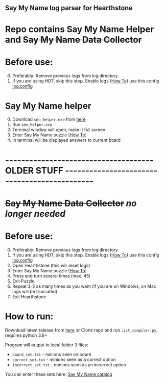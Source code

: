 ## Say My Name log parser for Hearthstone

# Repo contains Say My Name Helper and ~~Say My Name Data Collector~~

# Before use:
0) Preferably: Remove previous logs from log directory
1) If you are using HDT, skip this step. Enable logs ([How To](https://github.com/HearthSim/Hearthstone-Deck-Tracker/wiki/Setting-up-the-log.config)) use this config [log.config](https://gist.github.com/IlyaHalsky/024db2ec71a4eabb660adb0cffcf5cb3)

# Say My Name helper
0) Download `smn_helper.exe` from [here](https://github.com/IlyaHalsky/SMN_log_parser/releases/latest)
1) Run `smn_helper.exe`
2) Terminal window will open, make it full screen
3) Enter Say My Name puzzle ([How To](https://docs.google.com/document/d/13LdaSziJMj0XjqXGdlMQIu1YyVA4qTMab1ODRsh5bqk/edit#heading=h.fzpuwdlu8y0t))
4) In terminal will be displayed answers to current board



# ------------------------------------- OLDER STUFF ---------------------------------------------
# ~~Say My Name Data Collector~~ _no longer needed_
# Before use:
0) Preferably: Remove previous logs from log directory
1) If you are using HDT, skip this step. Enable logs ([How To](https://github.com/HearthSim/Hearthstone-Deck-Tracker/wiki/Setting-up-the-log.config)) use this config [log.config](https://gist.github.com/IlyaHalsky/024db2ec71a4eabb660adb0cffcf5cb3)
1) Open Hearthstone (this will reset logs)
2) Enter Say My Name puzzle ([How To](https://docs.google.com/document/d/13LdaSziJMj0XjqXGdlMQIu1YyVA4qTMab1ODRsh5bqk/edit#heading=h.fzpuwdlu8y0t))
3) Press end turn several times (max. 45)
4) Exit Puzzle
5) Repeat 3-5 as many times as you want (if you are on Windows, on Mac logs will be truncated) 
6) Exit Hearthstone

# How to run:
Download latest release from [here](https://github.com/IlyaHalsky/SMN_log_parser/releases/tag/1.0)
or Clone repo and run `list_compiler.py`, requires python 3.8+

Program will output to local folder 3 files:
- `board_set.txt` - minions seen on board
- `correct_set.txt` - minions seen as a correct option
- `incorrect_set.txt` - minions seen as an incorrect option

You can enter these sets here:
[Say My Name catalog](https://docs.google.com/spreadsheets/d/19usNxtQtgAw4SjtZjCAKak6sZyHHuh7_1CWjcZ9G3VU/edit#gid=0)
